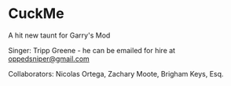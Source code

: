 # CuckMe
A hit new taunt for Garry's Mod

Singer: Tripp Greene - he can be emailed for hire at oppedsniper@gmail.com

Collaborators: Nicolas Ortega, Zachary Moote, Brigham Keys, Esq.
